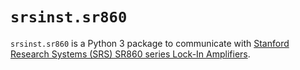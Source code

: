 # `srsinst.sr860`

`srsinst.sr860` is a Python 3 package to communicate with 
[Stanford Research Systems (SRS) SR860 series Lock-In Amplifiers](https://thinksrs.com/products/sr865a.html).

